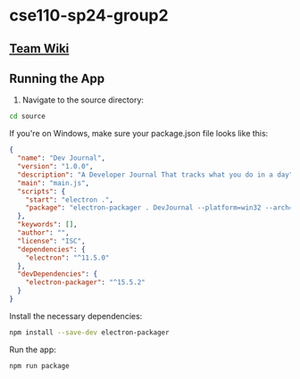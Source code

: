 # cse110-sp24-group2

## [Team Wiki](admin/team.md)

## Running the App

1. Navigate to the source directory:

```bash
cd source
```

If you're on Windows, make sure your package.json file looks like this:

```json
{
  "name": "Dev Journal",
  "version": "1.0.0",
  "description": "A Developer Journal That tracks what you do in a day",
  "main": "main.js",
  "scripts": {
    "start": "electron .",
    "package": "electron-packager . DevJournal --platform=win32 --arch=x64"
  },
  "keywords": [],
  "author": "",
  "license": "ISC",
  "dependencies": {
    "electron": "^11.5.0"
  },
  "devDependencies": {
    "electron-packager": "^15.5.2"
  }
}
```

Install the necessary dependencies:

```bash
npm install --save-dev electron-packager
```

Run the app:

```bash
npm run package
```
